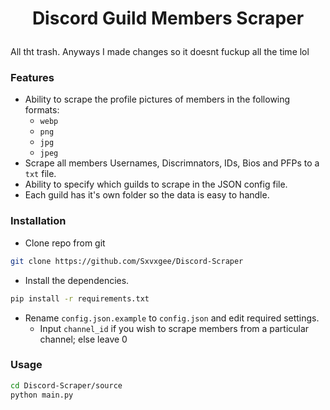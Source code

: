 # <p align=center> Discord Guild Members Scraper

All tht trash. Anyways I made changes so it doesnt fuckup all the time lol


### Features
- Ability to scrape the profile pictures of members in the following formats:
  - `webp`
  - `png`
  - `jpg`
  - `jpeg`
- Scrape all members Usernames, Discrimnators, IDs, Bios and PFPs to a `txt` file.
- Ability to specify which guilds to scrape in the JSON config file.
- Each guild has it's own folder so the data is easy to handle.



### Installation

- Clone repo from git
```sh
git clone https://github.com/Sxvxgee/Discord-Scraper
```

- Install the dependencies.
```sh
pip install -r requirements.txt
```
- Rename `config.json.example` to `config.json` and edit required settings.
  - Input `channel_id` if you wish to scrape members from a particular channel; else leave 0


### Usage
```sh
cd Discord-Scraper/source
python main.py 
```
